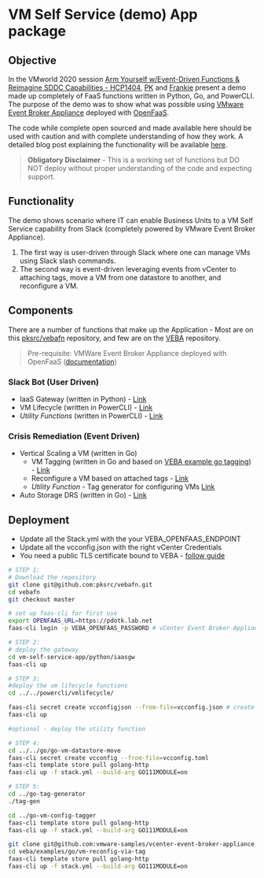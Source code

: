 # VM Self Service (demo) App package

## Objective

In the VMworld 2020 session [Arm Yourself w/Event-Driven Functions & Reimagine SDDC Capabilities - HCP1404](https://my.vmworld.com/widget/vmware/vmworld2020/catalog/session/15863800295950014HrA), [PK](https://twitter.com/pkblah) and [Frankie](https://github.com/codegold79) present a demo made up completely of FaaS functions written in Python, Go, and PowerCLI. The purpose of the demo was to show what was possible using [VMware Event Broker Appliance](https://vmweventbroker.io) deployed with [OpenFaaS](https://www.openfaas.com).

The code while complete open sourced and made available here should be used with caution and with complete understanding of how they work. A detailed blog post explaining the functionality will be available [here](https://medium.com/@pkblah). 

> **Obligatory Disclaimer** - This is a working set of functions but DO NOT deploy without proper understanding of the code and expecting support. 

## Functionality

The demo shows scenario where IT can enable Business Units to a VM Self Service capability from Slack (completely powered by VMware Event Broker Appliance). 

1. The first way is user-driven through Slack where one can manage VMs using Slack slash commands.
2. The second way is event-driven leveraging events from vCenter to attaching tags, move a VM from one datastore to another, and reconfigure a VM.

## Components

There are a number of functions that make up the Application - Most are on this [pksrc/vebafn](https://github.com/pksrc/vebafn) repository, and few are on the [VEBA](https://github.com/vmware-samples/vcenter-event-broker-appliance) repository.

> Pre-requisite: VMWare Event Broker Appliance deployed with OpenFaaS ([documentation](https://vmweventbroker.io/kb/install-openfaas))

### Slack Bot (User Driven)

  * IaaS Gateway (written in Python) - [Link](https://github.com/pksrc/vebafn/tree/master/vm-self-service-app/python/iaasgw)
  * VM Lifecycle (written in PowerCLI) - [Link](https://github.com/pksrc/vebafn/tree/master/vm-self-service-app/powercli/vmlifecycle)
  * *Utility Functions* (written in PowerCLI) - [Link](https://github.com/pksrc/vebafn/tree/master/vm-self-service-app/powercli/util)

### Crisis Remediation (Event Driven)

  * Vertical Scaling a VM (written in Go) 
    * VM Tagging (written in Go and based on [VEBA example go tagging](https://github.com/vmware-samples/vcenter-event-broker-appliance/tree/development/examples/go/tagging)) - [Link](https://github.com/pksrc/vebafn/tree/master/vm-self-service-app/go/go-vm-config-tagger)
    * Reconfigure a VM based on attached tags -  [Link](https://github.com/vmware-samples/vcenter-event-broker-appliance/tree/development/examples/go/vm-reconfig-via-tag)
    * *Utility Function* - Tag generator for configuring VMs [Link](go-tag-generator)
  * Auto Storage DRS (written in Go) - [Link](go-vm-datastore-move)


## Deployment

* Update all the Stack.yml with the your VEBA_OPENFAAS_ENDPOINT
* Update all the vcconfig.json with the right vCenter Credentials
* You need a public TLS certificate bound to VEBA - [follow guide](https://medium.com/@pkblah/publicly-trusted-tls-for-vmware-eventing-platform-6c6f5d0a14fb)

```zsh
# STEP 1: 
# Download the repository
git clone git@github.com:pksrc/vebafn.git 
cd vebafn
git checkout master

# set up faas-cli for first use
export OPENFAAS_URL=https://pdotk.lab.net
faas-cli login -p VEBA_OPENFAAS_PASSWORD # vCenter Event Broker Appliance is configured with authentication, pass in the password used during the vCenter Event Broker Appliance deployment process

# STEP 2: 
# deploy the gateway
cd vm-self-service-app/python/iaasgw
faas-cli up 

# STEP 3: 
#deploy the vm lifecycle functions
cd ../../powercli/vmlifecycle/ 

faas-cli secret create vcconfigjson --from-file=vcconfig.json # create the secret
faas-cli up

#optional - deploy the utility function
```

```zsh
# STEP 4:
cd ../../go/go-vm-datastore-move
faas-cli secret create vcconfig --from-file=vcconfig.toml
faas-cli template store pull golang-http
faas-cli up -f stack.yml --build-arg GO111MODULE=on

# STEP 5: 
cd ../go-tag-generator
./tag-gen

cd ../go-vm-config-tagger
faas-cli template store pull golang-http
faas-cli up -f stack.yml --build-arg GO111MODULE=on 

git clone git@github.com:vmware-samples/vcenter-event-broker-appliance.git veba
cd veba/examples/go/vm-reconfig-via-tag 
faas-cli template store pull golang-http
faas-cli up -f stack.yml --build-arg GO111MODULE=on
```
